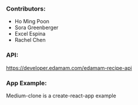 ### Contributors:

- Ho Ming Poon
- Sora Greenberger
- Excel Espina
- Rachel Chen

### API:

https://developer.edamam.com/edamam-recipe-api

### App Example:

Medium-clone is a create-react-app example